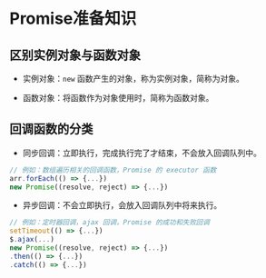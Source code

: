 # Promise准备知识

## 区别实例对象与函数对象

- 实例对象：`new` 函数产生的对象，称为实例对象，简称为对象。

- 函数对象：将函数作为对象使用时，简称为函数对象。

## 回调函数的分类

- 同步回调：立即执行，完成执行完了才结束，不会放入回调队列中。

```js
// 例如：数组遍历相关的回调函数，Promise 的 executor 函数
arr.forEach(() => {...})
new Promise((resolve, reject) => {...})
```

- 异步回调：不会立即执行，会放入回调队列中将来执行。

```js
// 例如：定时器回调，ajax 回调，Promise 的成功和失败回调
setTimeout(() => {...})
$.ajax(...)
new Promise((resolve, reject) => {...})
.then(() => {...})
.catch(() => {...})
```
